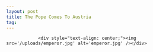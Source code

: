 ```yaml
---
layout: post
title: The Pope Comes To Austria
tag: 
---
```



                <div style="text-align: center;"><img src='/uploads/emperor.jpg' alt='emperor.jpg' /></div>
            

